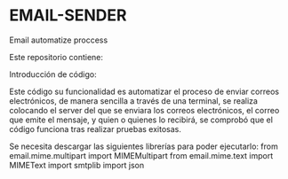 # EMAIL-SENDER
Email automatize proccess 


Este repositorio contiene:

Introducción de código:

Este código su funcionalidad es automatizar el proceso de enviar correos electrónicos, de manera sencilla a través de una terminal, se realiza colocando el server del que se enviara los correos electrónicos, el correo que emite el mensaje, y quien o quienes lo recibirá, se comprobó que el código funciona tras realizar pruebas exitosas.


Se necesita descargar las siguientes librerías para poder ejecutarlo:
from email.mime.multipart import MIMEMultipart
from email.mime.text import MIMEText
import smtplib
import json
